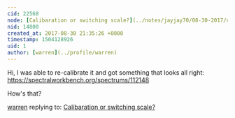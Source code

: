 ```yaml
---
cid: 22568
node: [Calibaration or switching scale?](../notes/jayjay70/08-30-2017/calibaration-or-switching-scale)
nid: 14800
created_at: 2017-08-30 21:35:26 +0000
timestamp: 1504128926
uid: 1
author: [warren](../profile/warren)
---
```


Hi, I was able to re-calibrate it and got something that looks all right: https://spectralworkbench.org/spectrums/112148

How's that?

[warren](../profile/warren) replying to: [Calibaration or switching scale?](../notes/jayjay70/08-30-2017/calibaration-or-switching-scale)

